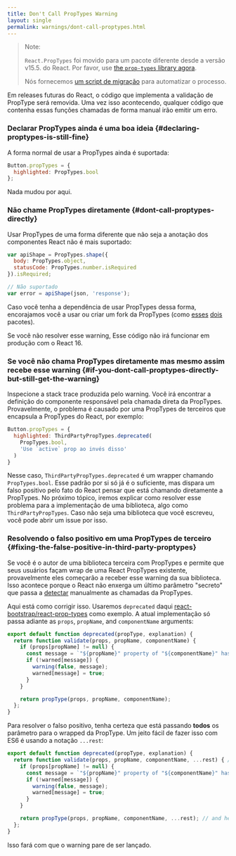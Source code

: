```yaml
---
title: Don't Call PropTypes Warning
layout: single
permalink: warnings/dont-call-proptypes.html
---
```


> Note:
>
> `React.PropTypes` foi movido para um pacote diferente desde a versão v15.5. do React. Por favor, use [the `prop-types` library agora](https://www.npmjs.com/package/prop-types).
>
>Nós fornecemos [um script de migração](/blog/2017/04/07/react-v15.5.0.html#migrating-from-react.proptypes) para automatizar o processo.

Em releases futuras do React, o código que implementa a validação de PropType será removida. Uma vez isso acontecendo, qualquer código que contenha essas funções chamadas de forma manual irão emitir um erro.  

### Declarar PropTypes ainda é uma boa ideia {#declaring-proptypes-is-still-fine}

A forma normal de usar a PropTypes ainda é suportada:

```javascript
Button.propTypes = {
  highlighted: PropTypes.bool
};
```

Nada mudou por aqui.

### Não chame PropTypes diretamente {#dont-call-proptypes-directly}

Usar PropTypes de uma forma diferente que não seja a anotação dos componentes React não é mais suportado:

```javascript
var apiShape = PropTypes.shape({
  body: PropTypes.object,
  statusCode: PropTypes.number.isRequired
}).isRequired;

// Não suportado
var error = apiShape(json, 'response');
```

Caso você tenha a dependência de usar  PropTypes dessa forma, encorajamos você a usar ou criar um fork da PropTypes (como [esses](https://github.com/aackerman/PropTypes) [dois](https://github.com/developit/proptypes) pacotes).

Se você não resolver esse  warning, Esse código não irá funcionar em produção com o React 16.

### Se você não chama PropTypes diretamente mas mesmo assim recebe esse warning {#if-you-dont-call-proptypes-directly-but-still-get-the-warning}

Inspecione a stack trace produzida pelo warning. Você irá encontrar a definição do componente responsável pela chamada direta da PropTypes. Provavelmente, o problema é causado por uma PropTypes de terceiros que encapsula a PropTypes do React, por exemplo:

```js
Button.propTypes = {
  highlighted: ThirdPartyPropTypes.deprecated(
    PropTypes.bool,
    'Use `active` prop ao invés disso'
  )
}
```

Nesse caso, `ThirdPartyPropTypes.deprecated` é um wrapper chamando `PropTypes.bool`. Esse padrão por si só já é o suficiente, mas dispara um falso positivo pelo fato do React pensar que está chamando diretamente a PropTypes. No próximo tópico, iremos explicar como resolver esse problema para a implementação de uma biblioteca, algo como `ThirdPartyPropTypes`. Caso não seja uma biblioteca que você escreveu, você pode abrir um issue por isso.

### Resolvendo o falso positivo em uma PropTypes de terceiro {#fixing-the-false-positive-in-third-party-proptypes}

Se você é o autor de uma biblioteca terceira com PropTypes e permite que seus usuários façam wrap de uma React PropTypes existente, provavelmente eles começarão a receber esse warning da sua biblioteca. Isso acontece porque o React não enxerga um último parâmetro "secreto" que passa a [detectar](https://github.com/facebook/react/pull/7132) manualmente as chamadas da PropTypes.

Aqui está como corrigir isso. Usaremos `deprecated` daqui [react-bootstrap/react-prop-types](https://github.com/react-bootstrap/react-prop-types/blob/0d1cd3a49a93e513325e3258b28a82ce7d38e690/src/deprecated.js) como exemplo. A atual implementação só passa adiante as `props`, `propName`, and `componentName` arguments:

```javascript
export default function deprecated(propType, explanation) {
  return function validate(props, propName, componentName) {
    if (props[propName] != null) {
      const message = `"${propName}" property of "${componentName}" has been deprecated.\n${explanation}`;
      if (!warned[message]) {
        warning(false, message);
        warned[message] = true;
      }
    }

    return propType(props, propName, componentName);
  };
}
```

Para resolver o falso positivo, tenha certeza que está passando **todos** os parâmetro para o wrapped da PropType. Um jeito fácil de fazer isso com ES6 é usando a notação `...rest`:

```javascript
export default function deprecated(propType, explanation) {
  return function validate(props, propName, componentName, ...rest) { // Note ...rest here
    if (props[propName] != null) {
      const message = `"${propName}" property of "${componentName}" has been deprecated.\n${explanation}`;
      if (!warned[message]) {
        warning(false, message);
        warned[message] = true;
      }
    }

    return propType(props, propName, componentName, ...rest); // and here
  };
}
```

Isso fará com que o warning pare de ser lançado.
